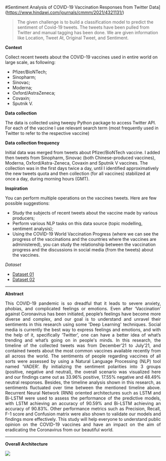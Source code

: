 
#Sentiment Analysis of COVID-19 Vaccination Responses from Twitter Data](https://www.hindawi.com/journals/cmmm/2021/4321131/)

> The given challenge is to build a classification model to predict the sentiment of Covid-19 tweets. The tweets have been pulled from Twitter and manual tagging has been done. We are given information like Location, Tweet At, Original Tweet, and Sentiment.

**Context**

Collect recent tweets about the COVID-19 vaccines used in entire world on large scale, as following:

- Pfizer/BioNTech;
- Sinopharm;
- Sinovac;
- Moderna;
- Oxford/AstraZeneca;
- Covaxin;
- Sputnik V.

**Data collection**

The data is collected using tweepy Python package to access Twitter API. For each of the vaccine I use relevant search term (most frequently used in Twitter to refer to the respective vaccine)

**Data collection frequency**

Initial data was merged from tweets about Pfizer/BioNTech vaccine. I added then tweets from Sinopharm, Sinovac (both Chinese-produced vaccines), Moderna, Oxford/Astra-Zeneca, Covaxin and Sputnik V vaccines. The collection was in the first days twice a day, until I identified approximatively the new tweets quota and then collection (for all vaccines) stabilized at once a day, during morning hours (GMT).

**Inspiration**

You can perform multiple operations on the vaccines tweets. Here are few possible suggestions:

- Study the subjects of recent tweets about the vaccine made by various producers;
- Perform various NLP tasks on this data source (topic modelling, sentiment analysis);
- Using the COVID-19 World Vaccination Progress (where we can see the progress of the vaccinations and the countries where the vaccines are administered), you can study the relationship between the vaccination progress and the discussions in social media (from the tweets) about the vaccines.


*Dataset*
- [Dataset 01](https://www.kaggle.com/c/tweet-sentiment-extraction)
- [Dataset 02](https://www.kaggle.com/gpreda/all-covid19-vaccines-tweets)


---

**Abstract**

<p style="text-align: justify">This COVID-19 pandemic is so dreadful that it leads to severe anxiety, phobias, and complicated feelings or emotions. Even after ‘Vaccination’ against Coronavirus has been initiated, people’s feelings have become more diverse and complex, and our goal is to understand and unravel their sentiments in this research using some 'Deep Learning' techniques. Social media is currently the best way to express feelings and emotions, and with the help of it, specifically ‘Twitter’, one can have a better idea of what’s trending and what’s going on in people's minds. In this research, the timeline of the collected tweets was from December’21 to July’21, and contained tweets about the most common vaccines available recently from all across the world. The sentiments of people regarding vaccines of all sorts were assessed by using a Natural Language Processing (NLP) tool named ‘VADER’. By initializing the sentiment polarities into 3 groups (positive, negative and neutral), the overall scenario was visualized here and our findings came out as 33.96% positive, 17.55% negative and 48.49% neutral responses. Besides, the timeline analysis shown in this research, as sentiments fluctuated over time between the mentioned timeline above. Recurrent Neural Network (RNN) oriented architectures such as LSTM and Bi-LSTM were used to assess the performance of the predictive models, with LSTM achieving an accuracy of 90.59% and Bi-LSTM achieving an accuracy of 90.83%. Other performance metrics such as Precision, Recall, F-1 score and Confusion matrix were also shown to validate our models and findings more effectively. This study will help everyone to understand public opinion on the COVID-19 vaccines and have an impact on the aim of eradicating the Coronavirus from our beautiful world. </p>

---

**Overall Architecture**

<img src = "https://github.com/Shakib-IO/Covid-19_Sentiment_Analysis/blob/main/images/Covid-19.png">
